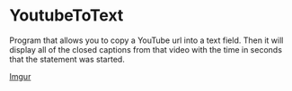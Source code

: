 # YoutubeToText

Program that allows you to copy a YouTube url into a text field. Then it will display all of the closed captions from that video with the time in seconds that the statement was started.

[Imgur](https://i.imgur.com/Ghsj182.png)
